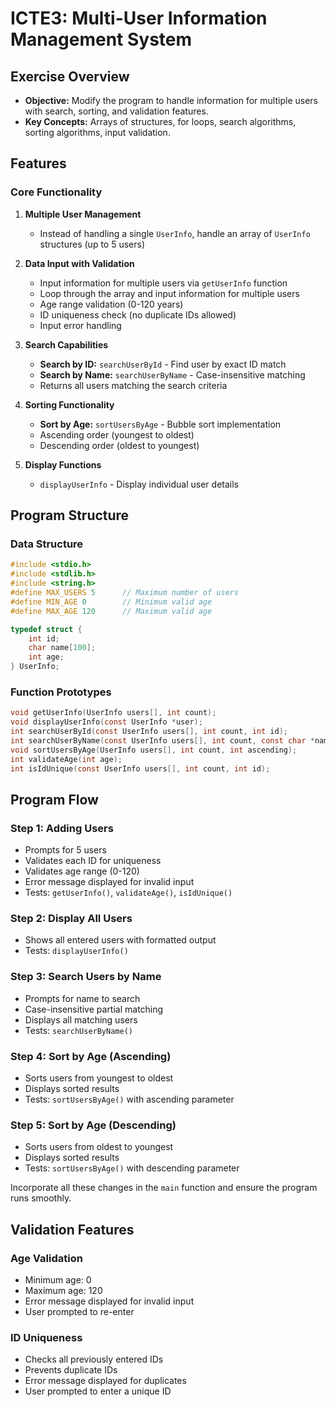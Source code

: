 # ICTE3: Multi-User Information Management System

## Exercise Overview
* **Objective:** Modify the program to handle information for multiple users with search, sorting, and validation features.
* **Key Concepts:** Arrays of structures, for loops, search algorithms, sorting algorithms, input validation.

## Features

### Core Functionality
1. **Multiple User Management**
   - Instead of handling a single `UserInfo`, handle an array of `UserInfo` structures (up to 5 users)

2. **Data Input with Validation**
   - Input information for multiple users via `getUserInfo` function
   - Loop through the array and input information for multiple users
   - Age range validation (0-120 years)
   - ID uniqueness check (no duplicate IDs allowed)
   - Input error handling

3. **Search Capabilities**
   - **Search by ID:** `searchUserById` - Find user by exact ID match
   - **Search by Name:** `searchUserByName` - Case-insensitive matching
   - Returns all users matching the search criteria

4. **Sorting Functionality**
   - **Sort by Age:** `sortUsersByAge` - Bubble sort implementation
   - Ascending order (youngest to oldest)
   - Descending order (oldest to youngest)

5. **Display Functions**
   - `displayUserInfo` - Display individual user details

## Program Structure

### Data Structure
```c
#include <stdio.h>
#include <stdlib.h>
#include <string.h>
#define MAX_USERS 5      // Maximum number of users
#define MIN_AGE 0        // Minimum valid age
#define MAX_AGE 120      // Maximum valid age

typedef struct {
    int id;
    char name[100];
    int age;
} UserInfo;
```

### Function Prototypes
```c
void getUserInfo(UserInfo users[], int count);
void displayUserInfo(const UserInfo *user);
int searchUserById(const UserInfo users[], int count, int id);
int searchUserByName(const UserInfo users[], int count, const char *name, int results[]);
void sortUsersByAge(UserInfo users[], int count, int ascending);
int validateAge(int age);
int isIdUnique(const UserInfo users[], int count, int id);
```

## Program Flow

### Step 1: Adding Users
- Prompts for 5 users
- Validates each ID for uniqueness
- Validates age range (0-120)
- Error message displayed for invalid input
- Tests: `getUserInfo()`, `validateAge()`, `isIdUnique()`

### Step 2: Display All Users
- Shows all entered users with formatted output
- Tests: `displayUserInfo()`

### Step 3: Search Users by Name
- Prompts for name to search
- Case-insensitive partial matching
- Displays all matching users
- Tests: `searchUserByName()`

### Step 4: Sort by Age (Ascending)
- Sorts users from youngest to oldest
- Displays sorted results
- Tests: `sortUsersByAge()` with ascending parameter

### Step 5: Sort by Age (Descending)
- Sorts users from oldest to youngest
- Displays sorted results
- Tests: `sortUsersByAge()` with descending parameter

Incorporate all these changes in the `main` function and ensure the program runs smoothly.

## Validation Features

### Age Validation
- Minimum age: 0
- Maximum age: 120
- Error message displayed for invalid input
- User prompted to re-enter

### ID Uniqueness
- Checks all previously entered IDs
- Prevents duplicate IDs
- Error message displayed for duplicates
- User prompted to enter a unique ID



